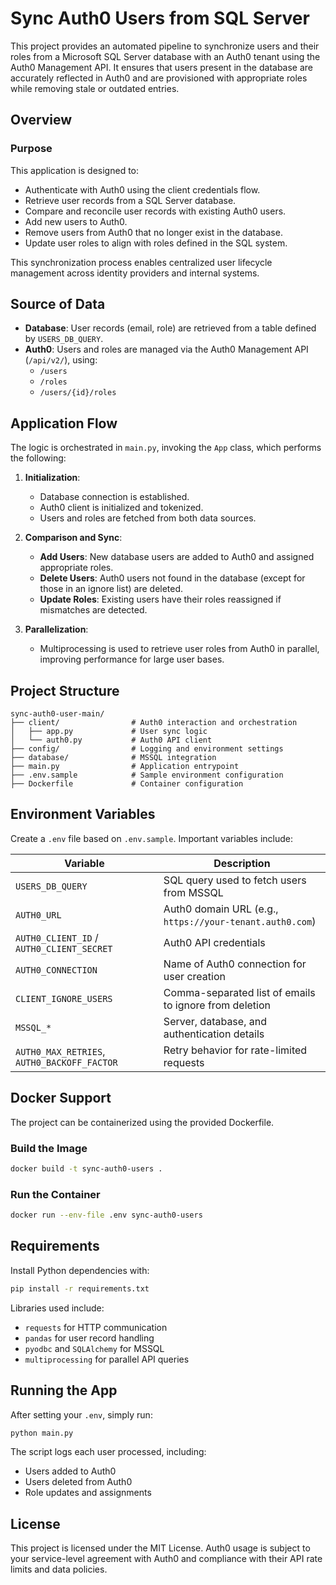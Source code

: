 # Sync Auth0 Users from SQL Server

This project provides an automated pipeline to synchronize users and their roles from a Microsoft SQL Server database with an Auth0 tenant using the Auth0 Management API. It ensures that users present in the database are accurately reflected in Auth0 and are provisioned with appropriate roles while removing stale or outdated entries.

## Overview

### Purpose

This application is designed to:
- Authenticate with Auth0 using the client credentials flow.
- Retrieve user records from a SQL Server database.
- Compare and reconcile user records with existing Auth0 users.
- Add new users to Auth0.
- Remove users from Auth0 that no longer exist in the database.
- Update user roles to align with roles defined in the SQL system.

This synchronization process enables centralized user lifecycle management across identity providers and internal systems.

## Source of Data

- **Database**: User records (email, role) are retrieved from a table defined by `USERS_DB_QUERY`.
- **Auth0**: Users and roles are managed via the Auth0 Management API (`/api/v2/`), using:
  - `/users`
  - `/roles`
  - `/users/{id}/roles`

## Application Flow

The logic is orchestrated in `main.py`, invoking the `App` class, which performs the following:

1. **Initialization**:
   - Database connection is established.
   - Auth0 client is initialized and tokenized.
   - Users and roles are fetched from both data sources.

2. **Comparison and Sync**:
   - **Add Users**: New database users are added to Auth0 and assigned appropriate roles.
   - **Delete Users**: Auth0 users not found in the database (except for those in an ignore list) are deleted.
   - **Update Roles**: Existing users have their roles reassigned if mismatches are detected.

3. **Parallelization**:
   - Multiprocessing is used to retrieve user roles from Auth0 in parallel, improving performance for large user bases.

## Project Structure

```
sync-auth0-user-main/
├── client/                # Auth0 interaction and orchestration
│   ├── app.py             # User sync logic
│   └── auth0.py           # Auth0 API client
├── config/                # Logging and environment settings
├── database/              # MSSQL integration
├── main.py                # Application entrypoint
├── .env.sample            # Sample environment configuration
├── Dockerfile             # Container configuration
```

## Environment Variables

Create a `.env` file based on `.env.sample`. Important variables include:

| Variable | Description |
|----------|-------------|
| `USERS_DB_QUERY` | SQL query used to fetch users from MSSQL |
| `AUTH0_URL` | Auth0 domain URL (e.g., `https://your-tenant.auth0.com`) |
| `AUTH0_CLIENT_ID` / `AUTH0_CLIENT_SECRET` | Auth0 API credentials |
| `AUTH0_CONNECTION` | Name of Auth0 connection for user creation |
| `CLIENT_IGNORE_USERS` | Comma-separated list of emails to ignore from deletion |
| `MSSQL_*` | Server, database, and authentication details |
| `AUTH0_MAX_RETRIES`, `AUTH0_BACKOFF_FACTOR` | Retry behavior for rate-limited requests |

## Docker Support

The project can be containerized using the provided Dockerfile.

### Build the Image
```bash
docker build -t sync-auth0-users .
```

### Run the Container
```bash
docker run --env-file .env sync-auth0-users
```

## Requirements

Install Python dependencies with:

```bash
pip install -r requirements.txt
```

Libraries used include:
- `requests` for HTTP communication
- `pandas` for user record handling
- `pyodbc` and `SQLAlchemy` for MSSQL
- `multiprocessing` for parallel API queries

## Running the App

After setting your `.env`, simply run:

```bash
python main.py
```

The script logs each user processed, including:
- Users added to Auth0
- Users deleted from Auth0
- Role updates and assignments

## License

This project is licensed under the MIT License. Auth0 usage is subject to your service-level agreement with Auth0 and compliance with their API rate limits and data policies.
